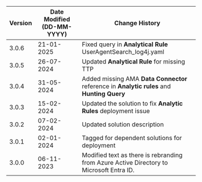 | **Version** | **Date Modified (DD-MM-YYYY)** | **Change History**                                                         |
|-------------|--------------------------------|----------------------------------------------------------------------------|
| 3.0.6       | 21-01-2025                     | Fixed query in  **Analytical Rule** UserAgentSearch_log4j.yaml             |
| 3.0.5       | 26-07-2024                     | Updated **Analytical Rule** for missing TTP 								|
| 3.0.4       | 31-05-2024                     | Added missing AMA **Data Connector** reference in **Analytic rules** and **Hunting Query**      |
| 3.0.3       | 15-02-2024                     | Updated the solution to fix **Analytic Rules** deployment issue            |
| 3.0.2       | 07-02-2024                     | Updated solution description                                               |
| 3.0.1       | 02-01-2024                     | Tagged for dependent solutions for deployment                              |
| 3.0.0       | 06-11-2023                     | Modified text as there is rebranding from Azure Active Directory to Microsoft Entra ID.   |
         
                                                                                                                 
